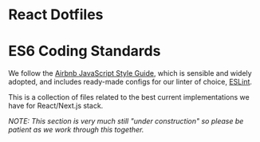 # React Dotfiles

# ES6 Coding Standards

We follow the [Airbnb JavaScript Style
Guide](https://github.com/airbnb/javascript), which is sensible and widely
adopted, and includes ready-made configs for our linter of choice,
[ESLint](https://github.com/Andrews-McMeel-Universal/amu-code_standards/tree/production/javascript/es6/linters).

This is a collection of files related to the best current implementations we
have for React/Next.js stack.

_NOTE: This section is very much still "under construction" so please be patient
as we work through this together._
